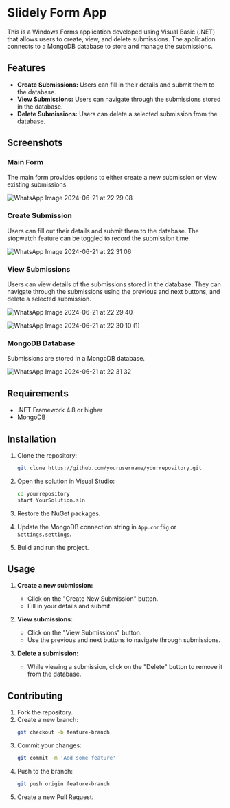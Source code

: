 # Slidely Form App

This is a Windows Forms application developed using Visual Basic (.NET) that allows users to create, view, and delete submissions. The application connects to a MongoDB database to store and manage the submissions.

## Features

- **Create Submissions:** Users can fill in their details and submit them to the database.
- **View Submissions:** Users can navigate through the submissions stored in the database.
- **Delete Submissions:** Users can delete a selected submission from the database.

## Screenshots

### Main Form
The main form provides options to either create a new submission or view existing submissions.

![WhatsApp Image 2024-06-21 at 22 29 08](https://github.com/spector-0110/slidely_AI/assets/113085376/6adc3c33-d08b-4aa5-bf75-ed25c2ea51fc)


### Create Submission
Users can fill out their details and submit them to the database. The stopwatch feature can be toggled to record the submission time.

![WhatsApp Image 2024-06-21 at 22 31 06](https://github.com/spector-0110/slidely_AI/assets/113085376/807fa5e6-84d0-4c70-870b-ce3d26b8ba10)


### View Submissions
Users can view details of the submissions stored in the database. They can navigate through the submissions using the previous and next buttons, and delete a selected submission.


![WhatsApp Image 2024-06-21 at 22 29 40](https://github.com/spector-0110/slidely_AI/assets/113085376/96aa9617-a711-47fe-9db0-a71cf9abcfc5)

![WhatsApp Image 2024-06-21 at 22 30 10 (1)](https://github.com/spector-0110/slidely_AI/assets/113085376/19956345-3853-4d4c-9461-b2636ca57917)


### MongoDB Database
Submissions are stored in a MongoDB database.

![WhatsApp Image 2024-06-21 at 22 31 32](https://github.com/spector-0110/slidely_AI/assets/113085376/d03303b3-a33a-4bff-97d4-b6d5c7d6200e)


## Requirements

- .NET Framework 4.8 or higher
- MongoDB

## Installation

1. Clone the repository:
    ```bash
    git clone https://github.com/yourusername/yourrepository.git
    ```

2. Open the solution in Visual Studio:
    ```bash
    cd yourrepository
    start YourSolution.sln
    ```

3. Restore the NuGet packages.

4. Update the MongoDB connection string in `App.config` or `Settings.settings`.

5. Build and run the project.

## Usage

1. **Create a new submission:**
   - Click on the "Create New Submission" button.
   - Fill in your details and submit.

2. **View submissions:**
   - Click on the "View Submissions" button.
   - Use the previous and next buttons to navigate through submissions.

3. **Delete a submission:**
   - While viewing a submission, click on the "Delete" button to remove it from the database.

## Contributing

1. Fork the repository.
2. Create a new branch:
    ```bash
    git checkout -b feature-branch
    ```
3. Commit your changes:
    ```bash
    git commit -m 'Add some feature'
    ```
4. Push to the branch:
    ```bash
    git push origin feature-branch
    ```
5. Create a new Pull Request.

